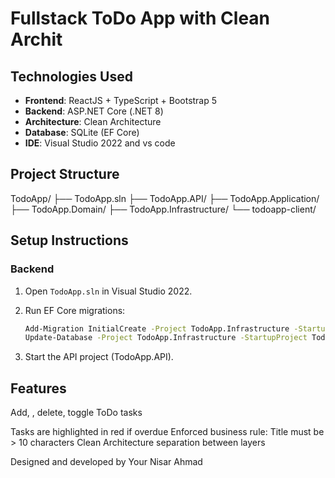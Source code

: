 # Fullstack ToDo App with Clean Archit

##  Technologies Used

- **Frontend**: ReactJS + TypeScript + Bootstrap 5  
- **Backend**: ASP.NET Core (.NET 8)  
- **Architecture**: Clean Architecture  
- **Database**: SQLite (EF Core)  
- **IDE**: Visual Studio 2022 and vs code

## Project Structure

TodoApp/
├── TodoApp.sln
├── TodoApp.API/
├── TodoApp.Application/
├── TodoApp.Domain/
├── TodoApp.Infrastructure/
└── todoapp-client/

## Setup Instructions

### Backend

1. Open `TodoApp.sln` in Visual Studio 2022.
2. Run EF Core migrations:

   ```bash
   Add-Migration InitialCreate -Project TodoApp.Infrastructure -StartupProject TodoApp.API
   Update-Database -Project TodoApp.Infrastructure -StartupProject TodoApp.API
3. Start the API project (TodoApp.API).

## Features
Add, , delete, toggle ToDo tasks

Tasks are highlighted in red if overdue
Enforced business rule: Title must be > 10 characters
Clean Architecture separation between layers

Designed and developed by Your Nisar Ahmad
